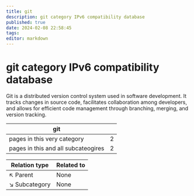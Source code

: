 ```yaml
---
title: git
description: git category IPv6 compatibility database
published: true
date: 2024-02-08 22:58:45 
tags:
editor: markdown
---
```


# git category IPv6 compatibility database


Git is a distributed version control system used in software development. It tracks changes in source code, facilitates collaboration among developers, and allows for efficient code management through branching, merging, and version tracking.


| git   |   |
| - | - |
| pages in this very category | 2 |
| pages in this and all subcateogires | 2 |

| Relation type | Related to |
| - | - |
| :arrow_upper_left: Parent | None |
| :arrow_lower_right: Subcategory | None |